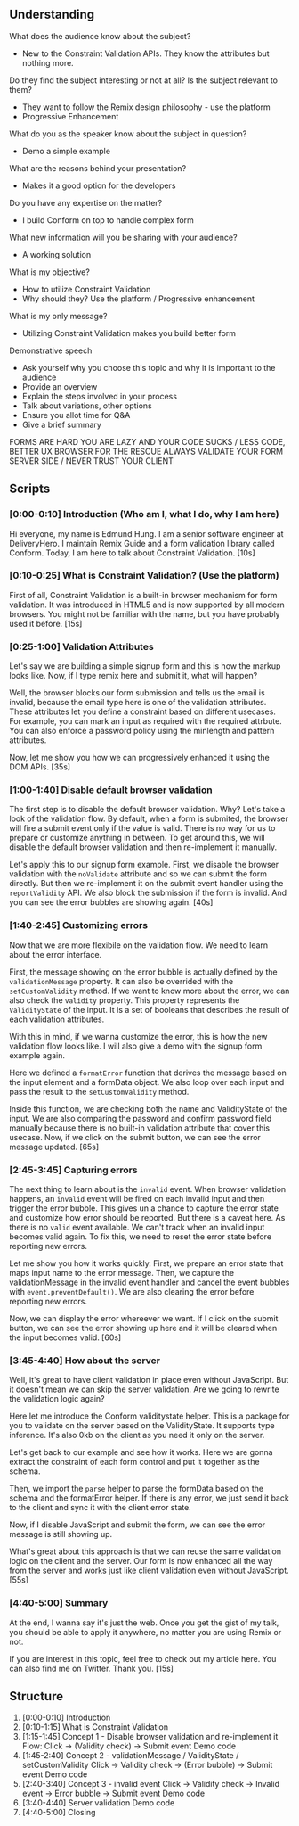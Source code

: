 ## Understanding

What does the audience know about the subject?

- New to the Constraint Validation APIs. They know the attributes but nothing more.

Do they find the subject interesting or not at all? Is the subject relevant to them?

- They want to follow the Remix design philosophy - use the platform
- Progressive Enhancement

What do you as the speaker know about the subject in question?

- Demo a simple example

What are the reasons behind your presentation?

- Makes it a good option for the developers

Do you have any expertise on the matter?

- I build Conform on top to handle complex form

What new information will you be sharing with your audience?

- A working solution

What is my objective?

- How to utilize Constraint Validation
- Why should they? Use the platform / Progressive enhancement

What is my only message?

- Utilizing Constraint Validation makes you build better form

Demonstrative speech

- Ask yourself why you choose this topic and why it is important to the audience
- Provide an overview
- Explain the steps involved in your process
- Talk about variations, other options
- Ensure you allot time for Q&A
- Give a brief summary

FORMS ARE HARD
YOU ARE LAZY AND YOUR CODE SUCKS / LESS CODE, BETTER UX
BROWSER FOR THE RESCUE
ALWAYS VALIDATE YOUR FORM SERVER SIDE / NEVER TRUST YOUR CLIENT

## Scripts

### [0:00-0:10] Introduction (Who am I, what I do, why I am here)

Hi everyone, my name is Edmund Hung. I am a senior software engineer at DeliveryHero. I maintain Remix Guide and a form validation library called Conform. Today, I am here to talk about Constraint Validation. [10s]

### [0:10-0:25] What is Constraint Validation? (Use the platform)

First of all, Constraint Validation is a built-in browser mechanism for form validation. It was introduced in HTML5 and is now supported by all modern browsers. You might not be familiar with the name, but you have probably used it before. [15s]

### [0:25-1:00] Validation Attributes

Let's say we are building a simple signup form and this is how the markup looks like. Now, if I type remix here and submit it, what will happen?

Well, the browser blocks our form submission and tells us the email is invalid, because the email type here is one of the validation attributes. These attributes let you define a constraint based on different usecases. For example, you can mark an input as required with the required attrbute. You can also enforce a password policy using the minlength and pattern attributes.

Now, let me show you how we can progressively enhanced it using the DOM APIs. [35s]

### [1:00-1:40] Disable default browser validation

The first step is to disable the default browser validation. Why? Let's take a look of the validation flow. By default, when a form is submited, the browser will fire a submit event only if the value is valid. There is no way for us to prepare or customize anything in between. To get around this, we will disable the default browser validation and then re-implement it manually.

Let's apply this to our signup form example. First, we disable the browser validation with the `noValidate` attribute and so we can submit the form directly. But then we re-implement it on the submit event handler using the `reportValidity` API. We also block the submission if the form is invalid. And you can see the error bubbles are showing again. [40s]

### [1:40-2:45] Customizing errors

Now that we are more flexibile on the validation flow. We need to learn about the error interface.

First, the message showing on the error bubble is actually defined by the `validationMessage` property. It can also be overrided with the `setCustomValidity` method. If we want to know more about the error, we can also check the `validity` property. This property represents the `ValidityState` of the input. It is a set of booleans that describes the result of each validation attributes.

With this in mind, if we wanna customize the error, this is how the new validation flow looks like. I will also give a demo with the signup form example again.

Here we defined a `formatError` function that derives the message based on the input element and a formData object. We also loop over each input and pass the result to the `setCustomValidity` method.

Inside this function, we are checking both the name and ValidityState of the input. We are also comparing the password and confirm password field manually because there is no built-in validation attribute that cover this usecase. Now, if we click on the submit button, we can see the error message updated. [65s]

### [2:45-3:45] Capturing errors

The next thing to learn about is the `invalid` event. When browser validation happens, an `invalid` event will be fired on each invalid input and then trigger the error bubble. This gives un a chance to capture the error state and customize how error should be reported. But there is a caveat here. As there is no `valid` event available. We can't track when an invalid input becomes valid again. To fix this, we need to reset the error state before reporting new errors.

Let me show you how it works quickly. First, we prepare an error state that maps input name to the error message. Then, we capture the validationMessage in the invalid event handler and cancel the event bubbles with `event.preventDefault()`. We are also clearing the error before reporting new errors.

Now, we can display the error whereever we want. If I click on the submit button, we can see the error showing up here and it will be cleared when the input becomes valid. [60s]

### [3:45-4:40] How about the server

Well, it's great to have client validation in place even without JavaScript. But it doesn't mean we can skip the server validation. Are we going to rewrite the validation logic again?

Here let me introduce the Conform validitystate helper.
This is a package for you to validate on the server based on the ValidityState. It supports type inference. It's also 0kb on the client as you need it only on the server.

Let's get back to our example and see how it works. Here we are gonna extract the constraint of each form control and put it together as the schema.

Then, we import the `parse` helper to parse the formData based on the schema and the formatError helper. If there is any error, we just send it back to the client and sync it with the client error state.

Now, if I disable JavaScript and submit the form, we can see the error message is still showing up.

What's great about this approach is that we can reuse the same validation logic on the client and the server. Our form is now enhanced all the way from the server and works just like client validation even without JavaScript. [55s]

### [4:40-5:00] Summary

At the end, I wanna say it's just the web. Once you get the gist of my talk, you should be able to apply it anywhere, no matter you are using Remix or not.

If you are interest in this topic, feel free to check out my article here. You can also find me on Twitter. Thank you. [15s]

## Structure

1. [0:00-0:10] Introduction
2. [0:10-1:15] What is Constraint Validation
3. [1:15-1:45] Concept 1 - Disable browser validation and re-implement it
   Flow: Click -> (Validity check) -> Submit event
   Demo code
4. [1:45-2:40] Concept 2 - validationMessage / ValidityState / setCustomValidity
   Click -> Validity check -> (Error bubble) -> Submit event
   Demo code
5. [2:40-3:40] Concept 3 - invalid event
   Click -> Validity check -> Invalid event -> Error bubble -> Submit event
   Demo code
6. [3:40-4:40] Server validation
   Demo code
7. [4:40-5:00] Closing
